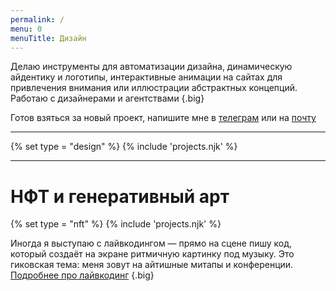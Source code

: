 ```yaml
---
permalink: /
menu: 0
menuTitle: Дизайн
---
```


Делаю инструменты для автоматизации дизайна, динамическую айдентику и логотипы, интерактивные анимации на сайтах для привлечения внимания или иллюстрации абстрактных концепций. Работаю с дизайнерами и агентствами
{.big}

Готов взяться за новый проект, напишите мне в [телеграм](https://t.me/ivan_dianov) или на [почту](mailto:zor667@gmail.com)

---

{% set type = "design" %}
{% include 'projects.njk' %}

---

# НФТ и генеративный арт

{% set type = "nft" %}
{% include 'projects.njk' %}


Иногда я выступаю с лайвкодингом — прямо на сцене пишу код, который создаёт на экране ритмичную картинку под музыку. Это гиковская тема: меня зовут на айтишные митапы и конференции. [Подробнее про лайвкодинг](/ru/show/)
{.big}

